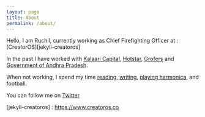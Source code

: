 ```yaml
---
layout: page
title: About
permalink: /about/
---
```


Hello, I am Ruchil, currently working as Chief Firefighting Officer at : [CreatorOS][jekyll-creatoros]

[jekyll-grofers]: https://en.wikipedia.org/wiki/Grofers

In the past I have worked with [Kalaari Capital][jekyll-docs], [Hotstar][jekyll-gh], [Grofers][jekyll-grofers] and [Government of Andhra Pradesh][jekyll-talk].

[jekyll-docs]: https://www.kalaari.com
[jekyll-gh]: https://www.hotstar.com/in
[jekyll-talk]: https://www.youtube.com/watch?v=_NRVARcUU_I


When not working, I spend my time [reading][jekyll-read], [writing][jekyll-write], [playing harmonica][jekyll-harmonica], and football. 

[jekyll-read]: https://www.goodreads.com/user/show/54195959-ruchil
[jekyll-write]: https://23ruchil.github.io/Blog/
[jekyll-harmonica]: https://www.youtube.com/watch?v=ddM5RlWSJ4E


You can follow me on [Twitter][jekyll-twitter]

[jekyll-twitter]: https://twitter.com/RuchRuchil
[jekyll-linkedin]: www.linkedin.com/in/ruchil-sharma-7916a4a1
[jekyll-creatoros] : https://www.creatoros.co


